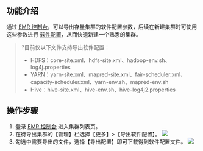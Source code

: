 ## 功能介绍
通过 [EMR 控制台](https://console.cloud.tencent.com/emr)，可以导出存量集群的软件配置参数，后续在新建集群时可使用这些参数进行 [软件配置](https://cloud.tencent.com/document/product/589/35655)，从而快速新建一个熟悉的集群。
>?目前仅以下文件支持导出软件配置：
>- HDFS：core-site.xml、hdfs-site.xml、hadoop-env.sh、log4j.properties
>- YARN：yarn-site.xml、mapred-site.xml、fair-scheduler.xml、capacity-scheduler.xml、yarn-env.sh、mapred-env.sh
>- Hive：hive-site.xml、hive-env.sh、hive-log4j2.properties

## 操作步骤
1. 登录 [EMR 控制台](https://console.cloud.tencent.com/emr) 进入集群列表页。
2. 在待导出集群的【管理】栏选择【更多】>【导出软件配置】。
![](https://main.qcloudimg.com/raw/871fa98441d1c11e6223bd3ee8855e4c.png)
3. 勾选中需要导出的文件，选择【导出配置】即可下载得到软件配置文件。
![](https://main.qcloudimg.com/raw/9b573c3457ce3c7831c5439885899ce6.png)

